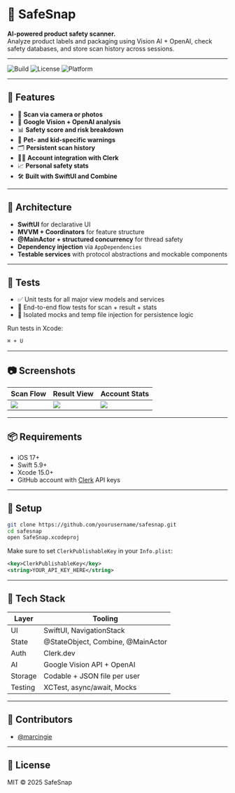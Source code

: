 # 📱 SafeSnap

**AI-powered product safety scanner.**  
Analyze product labels and packaging using Vision AI + OpenAI, check safety databases, and store scan history across sessions.

---

![Build](https://img.shields.io/github/actions/workflow/status/yourusername/safesnap/ci.yml)
![License](https://img.shields.io/github/license/yourusername/safesnap)
![Platform](https://img.shields.io/badge/platform-iOS%2017%2B-blue)

---

## 🚀 Features

- 📸 **Scan via camera or photos**
- 🧠 **Google Vision + OpenAI analysis**
- 📊 **Safety score and risk breakdown**
- 🐾 **Pet- and kid-specific warnings**
- 🗂️ **Persistent scan history**
- 🧑‍💼 **Account integration with Clerk**
- 📈 **Personal safety stats**
- 🛠️ **Built with SwiftUI and Combine**

---

## 🧱 Architecture

- **SwiftUI** for declarative UI
- **MVVM + Coordinators** for feature structure
- **@MainActor + structured concurrency** for thread safety
- **Dependency injection** via `AppDependencies`
- **Testable services** with protocol abstractions and mockable components

---

## 🧪 Tests

- ✅ Unit tests for all major view models and services
- 🧪 End-to-end flow tests for scan + result + stats
- 🧼 Isolated mocks and temp file injection for persistence logic

Run tests in Xcode:

```bash
⌘ + U
```

---

## 📷 Screenshots

| Scan Flow | Result View | Account Stats |
|-----------|-------------|----------------|
| ![](./assets/scan.png) | ![](./assets/result.png) | ![](./assets/account.png) |

---

## 📦 Requirements

- iOS 17+
- Swift 5.9+
- Xcode 15.0+
- GitHub account with [Clerk](https://clerk.dev) API keys

---

## 🔧 Setup

```bash
git clone https://github.com/yourusername/safesnap.git
cd safesnap
open SafeSnap.xcodeproj
```

Make sure to set `ClerkPublishableKey` in your `Info.plist`:

```xml
<key>ClerkPublishableKey</key>
<string>YOUR_API_KEY_HERE</string>
```

---

## 🧰 Tech Stack

| Layer       | Tooling                              |
|-------------|---------------------------------------|
| UI          | SwiftUI, NavigationStack              |
| State       | @StateObject, Combine, @MainActor     |
| Auth        | Clerk.dev                             |
| AI          | Google Vision API + OpenAI            |
| Storage     | Codable + JSON file per user          |
| Testing     | XCTest, async/await, Mocks            |

---

## 👥 Contributors

- [@marcingie](https://github.com/marcingie)

---

## 📜 License

MIT © 2025 SafeSnap
